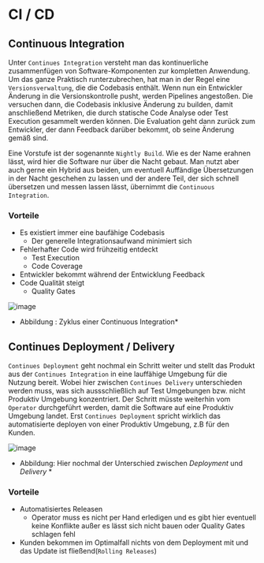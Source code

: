 # CI / CD

## Continuous Integration

Unter `Continues Integration` versteht man das kontinuerliche zusammenfügen von Software-Komponenten zur kompletten Anwendung. Um das ganze Praktisch runterzubrechen, hat man in der Regel eine `Versionsverwaltung`, die die Codebasis enthält. Wenn nun ein Entwickler Änderung in die Versionskontrolle pusht, werden Pipelines angestoßen. Die versuchen dann, die Codebasis inklusive Änderung zu builden, damit anschließend Metriken, die durch statische Code Analyse oder Test Execution gesammelt werden können. Die Evaluation geht dann zurück zum Entwickler, der dann Feedback darüber bekommt, ob seine Änderung gemäß sind. 

Eine Vorstufe ist der sogenannte `Nightly Build`. Wie es der Name erahnen lässt, wird hier die Software nur über die Nacht gebaut. Man nutzt aber auch gerne ein Hybrid aus beiden, um eventuell Auffändige Übersetzungen in der Nacht geschehen zu lassen und der andere Teil, der sich schnell übersetzen und messen lassen lässt, übernimmt die `Continuous Integration`.

### Vorteile

- Es existiert immer eine baufähige Codebasis
    - Der generelle Integrationsaufwand minimiert sich
- Fehlerhafter Code wird frühzeitig entdeckt
    - Test Execution
    - Code Coverage
- Entwickler bekommt während der Entwicklung Feedback
- Code Qualität steigt
    - Quality Gates

![image](https://codefluegel.com/wp-content/uploads/2019/05/ci_google.png)
* Abbildung :  Zyklus einer Continuous Integration*

## Continues Deployment / Delivery

`Continues Deployment` geht nochmal ein Schritt weiter und stellt das Produkt aus der `Continues Integration` in eine lauffähige Umgebung für die Nutzung bereit. Wobei hier zwischen `Continues Delivery` unterschieden werden muss, was sich aussschließlich auf Test Umgebungen bzw. nicht Produktiv Umgebung konzentriert. Der Schritt müsste weiterhin vom `Operator` durchgeführt werden, damit die Software auf eine Produktiv Umgebung landet. Erst `Continues Deployment` spricht wirklich das automatisierte deployen von einer Produktiv Umgebung, z.B für den Kunden.

![image](https://www.gocd.org/assets/images/blog/continous-delivery-vs-deployment-infographic/continuous-delivery-vs-continuous-deployment-infographic-305dd620.png)
* Abbildung: Hier nochmal der Unterschied zwischen *Deployment* und *Delivery* *

### Vorteile

- Automatisiertes Releasen
    - Operator muss es nicht per Hand erledigen und es gibt hier eventuell keine Konflikte außer es lässt sich nicht bauen oder Quality Gates schlagen fehl
- Kunden bekommen im Optimalfall nichts von dem Deployment mit und das Update ist fließend(`Rolling Releases`)